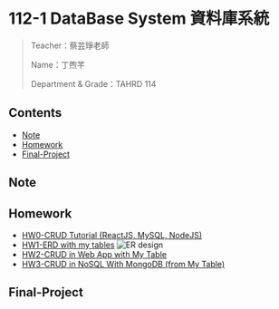 # 112-1 DataBase System 資料庫系統
> Teacher：蔡芸琤老師
> 
> Name：丁煦芊
> 
> Department & Grade：TAHRD 114

## Contents
* [Note](#Note)
* [Homework](#Homework)
* [Final-Project](#Final-Project)

## Note

## Homework
* [HW0-CRUD Tutorial (ReactJS, MySQL, NodeJS)](https://youtu.be/d7R-5fyi9g0)
* [HW1-ERD with my tables](https://youtu.be/L2LuY34XqNQ)
 ![ER design](ERD圖.png)
* [HW2-CRUD in Web App with My Table](https://youtu.be/CWgYBomYuLs)
* [HW3-CRUD in NoSQL With MongoDB (from My Table)](https://youtu.be/gpgQMq8sswY)

## Final-Project
